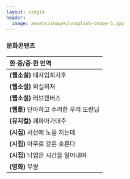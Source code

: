 ```yaml
---
layout: single
header:
  image: assets/images/unsplash-image-3.jpg
---
```


### 문화콘텐츠

|**한·중/중·한 번역**|
|:-----------------------------------------------------|
| **(웹소설)** 태자입희지후|
| **(웹소설)** 외실의처|
| **(웹소설)** 러브캔버스|
| **(웹툰)** 단아하고 수려한 우리 도련님|
| **(뮤지컬)** 쾌파아가대주|
| **(시집)** 서산에 노을 지는데|
| **(시집)** 아무르 강은 흐른다|
| **(시집)** 낙엽은 시간을 털어내며|
| **(영화)** 무쌍|
